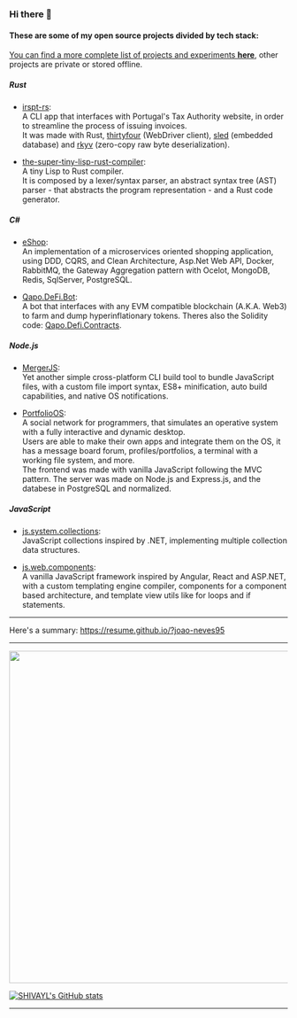 ### Hi there 👋

<!--
**joao-neves95/joao-neves95** is a ✨ _special_ ✨ repository because its `README.md` (this file) appears on your GitHub profile.

Here are some ideas to get you started:

- 🔭 I’m currently working on ...
- 🌱 I’m currently learning ...
- 👯 I’m looking to collaborate on ...
- 🤔 I’m looking for help with ...
- 💬 Ask me about ...
- 📫 How to reach me: ...
- 😄 Pronouns: ...
- ⚡ Fun fact: ...
-->

#### These are some of my open source projects divided by tech stack:

[You can find a more complete list of projects and experiments <u>**here**</u>](https://github.com/joao-neves95/Exercises_Challenges_Courses), other projects are private or stored offline.

##### Rust

- [irspt-rs](https://github.com/joao-neves95/irspt-rs):\
  A CLI app that interfaces with Portugal's Tax Authority website, in order to streamline the process of issuing invoices.\
  It was made with Rust, [thirtyfour](https://github.com/stevepryde/thirtyfour) (WebDriver client),
  [sled](https://github.com/spacejam/sled) (embedded database) and [rkyv](https://github.com/rkyv/rkyv) (zero-copy raw byte deserialization).

- [the-super-tiny-lisp-rust-compiler](https://github.com/joao-neves95/Exercises_Challenges_Courses/tree/master/Rust/tut_the-super-tiny-compiler):\
  A tiny Lisp to Rust compiler.\
  It is composed by a lexer/syntax parser, an abstract syntax tree (AST) parser - that abstracts the program representation - and a Rust code generator.

##### C#

- [eShop](https://github.com/joao-neves95/Exercises_Challenges_Courses/tree/master/CSharp/eShop/):\
  An implementation of a microservices oriented shopping application, using DDD, CQRS, and Clean Architecture, Asp.Net Web API, Docker, RabbitMQ, the Gateway Aggregation pattern with Ocelot, MongoDB, Redis, SqlServer, PostgreSQL.

- [Qapo.DeFi.Bot](https://github.com/joao-neves95/Qapo.DeFi.Bot):\
  A bot that interfaces with any EVM compatible blockchain (A.K.A. Web3) to farm and dump hyperinflationary tokens. Theres also the Solidity code: [Qapo.Defi.Contracts](https://github.com/joao-neves95/Qapo.DeFi.Contracts).

##### Node.js

- [MergerJS](https://github.com/joao-neves95/merger-js):\
    Yet another simple cross-platform CLI build tool to bundle JavaScript files, with a custom file import syntax, ES8+ minification, auto build capabilities, and native OS notifications.
    
- [PortfolioOS](https://github.com/joao-neves95/portfolio-os):\
   A social network for programmers, that simulates an operative system with a fully interactive and dynamic desktop.\
   Users are able to make their own apps and integrate them on the OS, it has a message board forum, profiles/portfolios,
   a terminal with a working file system, and more.\
   The frontend was made with vanilla JavaScript following the MVC pattern.
   The server was made on Node.js and Express.js, and the databese in PostgreSQL and normalized.
    
##### JavaScript

  - [js.system.collections](https://github.com/joao-neves95/js.system.collections):\
    JavaScript collections inspired by .NET, implementing multiple collection data structures.
  
  - [js.web.components](https://github.com/joao-neves95/js.web.components):\
    A vanilla JavaScript framework inspired by Angular, React and ASP.NET, with a custom templating engine compiler, components for a component based architecture, and template view utils like for loops and if statements.

---

Here's a summary: https://resume.github.io/?joao-neves95

---

<img width="600em" src="https://github-profile-summary-cards.vercel.app/api/cards/profile-details?username=joao-neves95&theme=github_dark" />

[![SHIVAYL's GitHub stats](https://github-readme-stats.vercel.app/api?username=joao-neves95&theme=dark&show_icons=true)](https://github.com/joao-neves95)

---
